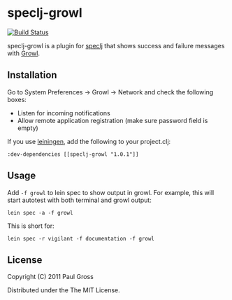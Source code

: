 # speclj-growl

[![Build Status](https://secure.travis-ci.org/pgr0ss/speclj-growl.png)](http://travis-ci.org/pgr0ss/speclj-growl)

speclj-growl is a plugin for [speclj](http://speclj.com/) that shows success and failure messages with [Growl](http://growl.info/).

## Installation

Go to System Preferences -> Growl -> Network and check the following boxes:

* Listen for incoming notifications
* Allow remote application registration (make sure password field is empty)

If you use [leiningen](https://github.com/technomancy/leiningen), add the following to your project.clj:

    :dev-dependencies [[speclj-growl "1.0.1"]]

## Usage

Add `-f growl` to lein spec to show output in growl. For example, this will start autotest with both terminal and growl output:

    lein spec -a -f growl

This is short for:

    lein spec -r vigilant -f documentation -f growl

## License

Copyright (C) 2011 Paul Gross

Distributed under the The MIT License.
